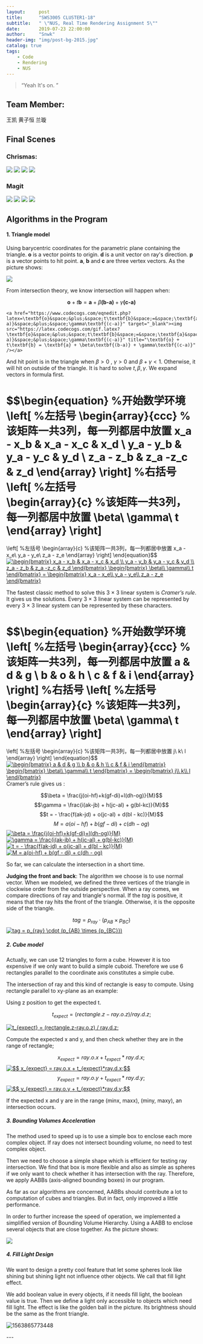 ```yaml
---
layout:     post
title:      "SWS3005 CLUSTER1-18"
subtitle:   " \"NUS, Real Time Rendering Assignment 5\""
date:       2019-07-23 22:00:00
author:     "Snwk"
header-img: "img/post-bg-2015.jpg"
catalog: true
tags:
    - Code
    - Rendering
    - NUS
---
```


> “Yeah It's on. ”


## Team Member:

王凯 黄子恒 兰璇

## Final Scenes
### Chrismas:
![](/img/in-post/post-RenderingAS5/A01.PNG)
![](/img/in-post/post-RenderingAS5/A02.PNG)
![](/img/in-post/post-RenderingAS5/A03.PNG)
![](/img/in-post/post-RenderingAS5/A04.PNG)

### Magit
![](/img/in-post/post-RenderingAS5/B01.PNG)
![](/img/in-post/post-RenderingAS5/B02.PNG)
![](/img/in-post/post-RenderingAS5/B03.PNG)
![](/img/in-post/post-RenderingAS5/B04.PNG)

## Algorithms in the Program

#### 1. Triangle model

   Using barycentric coordinates for the parametric plane containing the triangle. **o** is a vector points to origin. **d** is a unit vector on ray's direction. **p** is a vector points to hit point. **a**, **b** and **c** are three vertex vectors. As the picture shows:

   ![](/img/in-post/post-RenderingAS5/p1.PNG)

   From intersection theory, we know intersection will happen when:

   

   $$\textbf{o} + t\textbf{b}  = \textbf{a} + \beta\textbf{(b-a)} + \gamma\textbf{(c-a)}$$

    <a href="https://www.codecogs.com/eqnedit.php?latex=\textbf{o}&space;&plus;&space;t\textbf{b}&space;=&space;\textbf{a}&space;&plus;&space;\beta\textbf{(b-a)}&space;&plus;&space;\gamma\textbf{(c-a)}" target="_blank"><img src="https://latex.codecogs.com/gif.latex?\textbf{o}&space;&plus;&space;t\textbf{b}&space;=&space;\textbf{a}&space;&plus;&space;\beta\textbf{(b-a)}&space;&plus;&space;\gamma\textbf{(c-a)}" title="\textbf{o} + t\textbf{b} = \textbf{a} + \beta\textbf{(b-a)} + \gamma\textbf{(c-a)}" /></a>
   

   And hit point is in the triangle when $\beta > 0$ , $\gamma > 0$ and $\beta + \gamma < 1$. Otherwise, it will hit on outside of the triangle. It is hard to solve $t,\beta,\gamma$. We expand vectors in formula first.

   

   $$\begin{equation}       %开始数学环境
   \left[                %左括号
   \begin{array}{ccc}   %该矩阵一共3列，每一列都居中放置
   x_a - x_b & x_a - x_c & x_d \\
   y_a - y_b & y_a - y_c & y_d \\
   z_a - z_b & z_a -z_c & z_d
   \end{array}
   \right]                 %右括号
   \left[                %左括号	
   \begin{array}{c}   %该矩阵一共3列，每一列都居中放置
   \beta\\
   \gamma\\
   t
   \end{array}
   \right]  
   =
   \left[            %左括号
   \begin{array}{c}   %该矩阵一共3列，每一列都居中放置
   x_a - x_e\\
   y_a - y_e\\
   z_a - z_e
   \end{array}
   \right] 
   \end{equation}$$ 
<a href="https://www.codecogs.com/eqnedit.php?latex=\begin{bmatrix}&space;x_a&space;-&space;x_b&space;&&space;x_a&space;-&space;x_c&space;&&space;x_d&space;\\&space;y_a&space;-&space;y_b&space;&&space;y_a&space;-&space;y_c&space;&&space;y_d&space;\\&space;z_a&space;-&space;z_b&space;&&space;z_a&space;-z_c&space;&&space;z_d&space;\end{bmatrix}&space;\begin{bmatrix}&space;\beta\\&space;\gamma\\&space;t&space;\end{bmatrix}&space;=&space;\begin{bmatrix}&space;x_a&space;-&space;x_e\\&space;y_a&space;-&space;y_e\\&space;z_a&space;-&space;z_e&space;\end{bmatrix}" target="_blank"><img src="https://latex.codecogs.com/gif.latex?\begin{bmatrix}&space;x_a&space;-&space;x_b&space;&&space;x_a&space;-&space;x_c&space;&&space;x_d&space;\\&space;y_a&space;-&space;y_b&space;&&space;y_a&space;-&space;y_c&space;&&space;y_d&space;\\&space;z_a&space;-&space;z_b&space;&&space;z_a&space;-z_c&space;&&space;z_d&space;\end{bmatrix}&space;\begin{bmatrix}&space;\beta\\&space;\gamma\\&space;t&space;\end{bmatrix}&space;=&space;\begin{bmatrix}&space;x_a&space;-&space;x_e\\&space;y_a&space;-&space;y_e\\&space;z_a&space;-&space;z_e&space;\end{bmatrix}" title="\begin{bmatrix} x_a - x_b & x_a - x_c & x_d \\ y_a - y_b & y_a - y_c & y_d \\ z_a - z_b & z_a -z_c & z_d \end{bmatrix} \begin{bmatrix} \beta\\ \gamma\\ t \end{bmatrix} = \begin{bmatrix} x_a - x_e\\ y_a - y_e\\ z_a - z_e \end{bmatrix}" /></a>
   

   The fastest classic method to solve this 3 × 3 linear system is $\textit{Cramer’s rule}$. It gives us the solutions. Every 3 × 3 linear system can be represented by every 3 × 3 linear system can be represented by these characters.


   $$\begin{equation}       %开始数学环境
   \left[                %左括号
   \begin{array}{ccc}   %该矩阵一共3列，每一列都居中放置
   a & d & g \\
   b & o & h \\
   c & f & i
   \end{array}
   \right]                 %右括号
   \left[                %左括号
   \begin{array}{c}   %该矩阵一共3列，每一列都居中放置
   \beta\\
   \gamma\\
   t
   \end{array}
   \right]  
   =
   \left[            %左括号
   \begin{array}{c}   %该矩阵一共3列，每一列都居中放置
   j\\
   k\\
   l
   \end{array}
   \right] 
   \end{equation}​$$
<a href="https://www.codecogs.com/eqnedit.php?latex=\begin{bmatrix}&space;a&space;&&space;d&space;&&space;g&space;\\&space;b&space;&&space;o&space;&&space;h&space;\\&space;c&space;&&space;f&space;&&space;i&space;\end{bmatrix}&space;\begin{bmatrix}&space;\beta\\&space;\gamma\\&space;t&space;\end{bmatrix}&space;=&space;\begin{bmatrix}&space;j\\&space;k\\&space;l&space;\end{bmatrix}" target="_blank"><img src="https://latex.codecogs.com/gif.latex?\begin{bmatrix}&space;a&space;&&space;d&space;&&space;g&space;\\&space;b&space;&&space;o&space;&&space;h&space;\\&space;c&space;&&space;f&space;&&space;i&space;\end{bmatrix}&space;\begin{bmatrix}&space;\beta\\&space;\gamma\\&space;t&space;\end{bmatrix}&space;=&space;\begin{bmatrix}&space;j\\&space;k\\&space;l&space;\end{bmatrix}" title="\begin{bmatrix} a & d & g \\ b & o & h \\ c & f & i \end{bmatrix} \begin{bmatrix} \beta\\ \gamma\\ t \end{bmatrix} = \begin{bmatrix} j\\ k\\ l \end{bmatrix}" /></a>
   Cramer’s rule gives us :

   $$\beta = \frac{j(oi-hf)+k(gf-di)+l(dh-og)}{M}$$
   $$\gamma = \frac{i(ak-jb) + h(jc-al) + g(bl-kc)}{M}$$
   $$t = - \frac{f(ak-jd) + o(jc-al) + d(bl - kc)}{M}$$
   $$M = a(oi-hf) + b(gf - di) + c(dh - og)$$
   <a href="https://www.codecogs.com/eqnedit.php?latex=\beta&space;=&space;\frac{j(oi-hf)&plus;k(gf-di)&plus;l(dh-og)}{M}" target="_blank"><img src="https://latex.codecogs.com/gif.latex?\beta&space;=&space;\frac{j(oi-hf)&plus;k(gf-di)&plus;l(dh-og)}{M}" title="\beta = \frac{j(oi-hf)+k(gf-di)+l(dh-og)}{M}" /></a>
   <a href="https://www.codecogs.com/eqnedit.php?latex=\gamma&space;=&space;\frac{i(ak-jb)&space;&plus;&space;h(jc-al)&space;&plus;&space;g(bl-kc)}{M}" target="_blank"><img src="https://latex.codecogs.com/gif.latex?\gamma&space;=&space;\frac{i(ak-jb)&space;&plus;&space;h(jc-al)&space;&plus;&space;g(bl-kc)}{M}" title="\gamma = \frac{i(ak-jb) + h(jc-al) + g(bl-kc)}{M}" /></a>
    <a href="https://www.codecogs.com/eqnedit.php?latex=t&space;=&space;-&space;\frac{f(ak-jd)&space;&plus;&space;o(jc-al)&space;&plus;&space;d(bl&space;-&space;kc)}{M}" target="_blank"><img src="https://latex.codecogs.com/gif.latex?t&space;=&space;-&space;\frac{f(ak-jd)&space;&plus;&space;o(jc-al)&space;&plus;&space;d(bl&space;-&space;kc)}{M}" title="t = - \frac{f(ak-jd) + o(jc-al) + d(bl - kc)}{M}" /></a>
    <a href="https://www.codecogs.com/eqnedit.php?latex=M&space;=&space;a(oi-hf)&space;&plus;&space;b(gf&space;-&space;di)&space;&plus;&space;c(dh&space;-&space;og)" target="_blank"><img src="https://latex.codecogs.com/gif.latex?M&space;=&space;a(oi-hf)&space;&plus;&space;b(gf&space;-&space;di)&space;&plus;&space;c(dh&space;-&space;og)" title="M = a(oi-hf) + b(gf - di) + c(dh - og)" /></a>


   So far, we can calculate the intersection in a short time.
 
   **Judging the front and back**: The algorithm we choose is to use normal vector. When we modeled, we defined the three vertices of the triangle in clockwise order from the outside perspective. When a ray comes, we compare directions of ray and triangle's normal. If the $tag$ is positive, it means that the ray hits the front of the triangle. Otherwise, it is the opposite side of the triangle.

   

   $$tag = p_{ray} \cdot (p_{AB}  \times {p_{BC}})$$
    <a href="https://www.codecogs.com/eqnedit.php?latex=tag&space;=&space;p_{ray}&space;\cdot&space;(p_{AB}&space;\times&space;{p_{BC}})" target="_blank"><img src="https://latex.codecogs.com/gif.latex?tag&space;=&space;p_{ray}&space;\cdot&space;(p_{AB}&space;\times&space;{p_{BC}})" title="tag = p_{ray} \cdot (p_{AB} \times {p_{BC}})" /></a>
   

##### 2. Cube model

   Actually, we can use 12 triangles to form a cube. However it is too expensive if we only want to build a simple cuboid. Therefore we use 6 rectangles parallel to the coordinate axis constitutes a simple cube.

   The intersection of ray and this kind of rectangle is easy to compute. Using rectangle parallel to xy-plane as an example:

   Using z position to get the expected t.

   

   $$t_{expect} = (rectangle.z-ray.o.z) / ray.d.z;$$

   <a href="https://www.codecogs.com/eqnedit.php?latex=t_{expect}&space;=&space;(rectangle.z-ray.o.z)&space;/&space;ray.d.z;" target="_blank"><img src="https://latex.codecogs.com/gif.latex?t_{expect}&space;=&space;(rectangle.z-ray.o.z)&space;/&space;ray.d.z;" title="t_{expect} = (rectangle.z-ray.o.z) / ray.d.z;" /></a>

   Compute the expected x and y, and then check whether they are in the range of rectangle;

   

   $$ x_{expect} = ray.o.x + t_{expect}*ray.d.x;​$$
    <a href="https://www.codecogs.com/eqnedit.php?latex=$$&space;x_{expect}&space;=&space;ray.o.x&space;&plus;&space;t_{expect}*ray.d.x;​$$" target="_blank"><img src="https://latex.codecogs.com/gif.latex?$$&space;x_{expect}&space;=&space;ray.o.x&space;&plus;&space;t_{expect}*ray.d.x;​$$" title="$$ x_{expect} = ray.o.x + t_{expect}*ray.d.x;​$$" /></a>
   $$ y_{expect} = ray.o.y + t_{expect}*ray.d.y;​$$
   <a href="https://www.codecogs.com/eqnedit.php?latex=$$&space;y_{expect}&space;=&space;ray.o.y&space;&plus;&space;t_{expect}*ray.d.y;​$$" target="_blank"><img src="https://latex.codecogs.com/gif.latex?$$&space;y_{expect}&space;=&space;ray.o.y&space;&plus;&space;t_{expect}*ray.d.y;​$$" title="$$ y_{expect} = ray.o.y + t_{expect}*ray.d.y;​$$" /></a>

   

   If the expected x and y are in the range (minx, maxx), (miny, maxy), an intersection occurs.

   

##### 3. Bounding Volumes Acceleration

   The method used to speed up is to use a simple box to enclose each more complex object. If ray does not intersect bounding volume, no need to test complex object. 

   Then we need to choose a simple shape which is efficient for testing ray intersection. We find that box is more flexible and also as simple as spheres if we only want to check whether it has intersection with the ray. Therefore, we apply AABBs (axis-aligned bounding boxes) in our program.

   As far as our algorithms are concerned, AABBs should contribute a lot to computation of cubes and triangles. But in fact, only improved a little performance.

   In order to further increase the speed of operation, we implemented a simplified version of Bounding Volume Hierarchy. Using a AABB to enclose several objects that are close together. As the picture shows:

   ![](/img/in-post/post-RenderingAS5/p2.png)

   

##### 4. Fill Light Design

   We want to design a pretty cool feature that let some spheres look like shining but shining light not influence other objects. We call that fill light effect.

   We add boolean value in every objects, if it needs fill light, the boolean value is true. Then we define a light only accessible to objects which need fill light. The effect is like the golden ball in the picture. Its brightness should be the same as the front triangle.

   ![1563865773448](/img/in-post/post-RenderingAS5/p3.png)



<p id = "build"></p>
---




